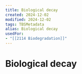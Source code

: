 ```yaml
---
title: Biological decay
created: 2024-12-02
modified: 2024-12-02
tags: TBSMetadata
alias: Biological decay
usedFor:
- "[[2114 Biodegradation]]"
---
```

# Biological decay
